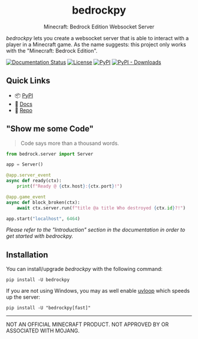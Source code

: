 <p align="center">
  <h1 align="center">bedrockpy</h1>
  <p align="center">
    Minecraft: Bedrock Edition Websocket Server
  </p>
</p>

<!-- start brief-hook -->

*bedrockpy* lets you create a websocket server that is able to interact
with a player in a Minecraft game. As the name suggests: this project
only works with the "Minecraft: Bedrock Edition".

[![Documentation Status](https://readthedocs.org/projects/bedrockpy/badge/?version=latest&style=flat-square)](https://bedrockpy.readthedocs.io/en/latest/?badge=latest)
[![License](https://img.shields.io/github/license/bedrock-ws/bedrockpy?style=flat-square)](https://github.com/bedrock-ws/bedrockpy/blob/main/LICENSE)
[![PyPI](https://img.shields.io/pypi/v/bedrockpy?style=flat-square)](https://pypi.org/project/bedrockpy)
[![PyPI - Downloads](https://img.shields.io/pypi/dw/bedrockpy?style=flat-square)](https://pypi.org/project/bedrockpy)


## Quick Links

* 📦 [PyPI](https://pypi.org/project/bedrockpy)
* 📖 [Docs](https://bedrockpy.readthedocs.io/)
* 🐍 [Repo](https://github.com/bedrock-ws/bedrockpy/)


## "Show me some Code"

> Code says more than a thousand words.

```python
from bedrock.server import Server

app = Server()

@app.server_event
async def ready(ctx):
    print(f"Ready @ {ctx.host}:{ctx.port}!")

@app.game_event
async def block_broken(ctx):
    await ctx.server.run(f"title @a title Who destroyed {ctx.id}?!")

app.start("localhost", 6464)
```

*Please refer to the "Introduction" section in the documentation in
order to get started with bedrockpy.*

<!-- end brief-hook -->


## Installation

<!-- start installation-hook -->

You can install/upgrade *bedrockpy* with the following command:

```console
pip install -U bedrockpy
```

If you are not using Windows, you may as well enable
[uvloop](https://github.com/MagicStack/uvloop) which speeds up
the server:

```console
pip install -U "bedrockpy[fast]"
```

<!-- end installation-hook -->

---

NOT AN OFFICIAL MINECRAFT PRODUCT. NOT APPROVED BY OR ASSOCIATED WITH
MOJANG.
